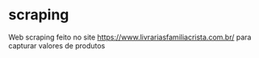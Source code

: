 # scraping
Web scraping feito no site https://www.livrariasfamiliacrista.com.br/ para capturar valores de produtos
